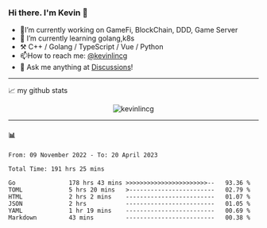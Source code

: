 ### Hi there. I'm Kevin 👋

- 🔭I’m currently working on GameFi, BlockChain, DDD, Game Server
- 🌱 I’m currently learning golang,k8s
-   :hammer_and_pick: C++ / Golang / TypeScript / Vue / Python
- 📫How to reach me: [@kevinlincg](https://twitter.com/kevinlincg) 
-   :thought_balloon: Ask me anything at [Discussions](https://github.com/kevinlincg/kevinlincg/discussions/new)!

---

📈 my github stats

<p align="center"> <img src="https://github-readme-stats-ouuan.vercel.app/api?username=kevinlincg&theme=dark&show_icons=true&count_private=true" alt="kevinlincg" />

---

#### :bar_chart: 

<!--START_SECTION:waka-->

```text
From: 09 November 2022 - To: 20 April 2023

Total Time: 191 hrs 25 mins

Go               178 hrs 43 mins >>>>>>>>>>>>>>>>>>>>>>>--   93.36 %
TOML             5 hrs 20 mins   >------------------------   02.79 %
HTML             2 hrs 2 mins    -------------------------   01.07 %
JSON             2 hrs           -------------------------   01.05 %
YAML             1 hr 19 mins    -------------------------   00.69 %
Markdown         43 mins         -------------------------   00.38 %
```

<!--END_SECTION:waka-->
